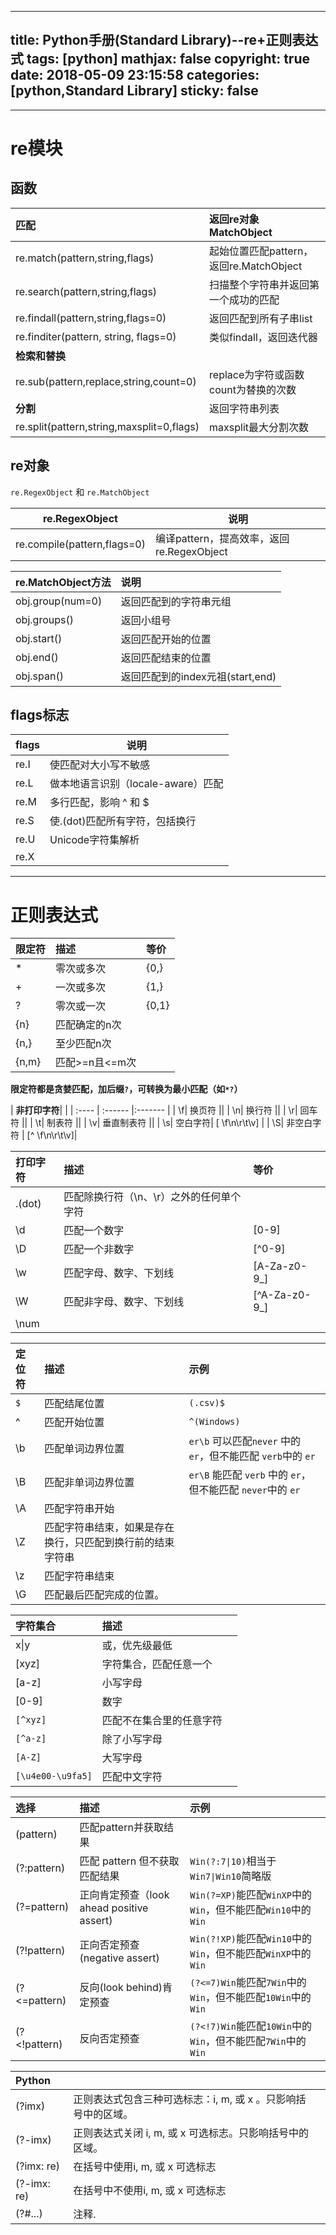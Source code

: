 
---
title: Python手册(Standard Library)--re+正则表达式
tags: [python]
mathjax: false
copyright: true
date: 2018-05-09 23:15:58
categories: [python,Standard Library]
sticky: false
---



----------
<!-- more -->

# re模块

## 函数
| **匹配**| 返回re对象MatchObject |
| :------------- | :------------- |
| re.match(pattern,string,flags)  | 起始位置匹配pattern，返回re.MatchObject  |
| re.search(pattern,string,flags) | 扫描整个字符串并返回第一个成功的匹配  |
| re.findall(pattern,string,flags=0) | 返回匹配到所有子串list |
| re.finditer(pattern, string,  flags=0)| 类似findall，返回迭代器  |
| **检索和替换**||
| re.sub(pattern,replace,string,count=0)| replace为字符或函数<br>count为替换的次数|
| **分割**| 返回字符串列表 |
| re.split(pattern,string,maxsplit=0,flags) | maxsplit最大分割次数|

## re对象
`re.RegexObject` 和 `re.MatchObject`

| re.RegexObject|说明|
| ------------- | ------------- |
| re.compile(pattern,flags=0) | 编译pattern，提高效率，返回re.RegexObject |

| re.MatchObject方法|说明|
| :------------- | :------------- |
| obj.group(num=0) | 返回匹配到的字符串元组|
| obj.groups()  | 返回小组号|
| obj.start()| 返回匹配开始的位置  |
| obj.end()  | 返回匹配结束的位置  |
| obj.span() | 返回匹配到的index元祖(start,end)  |


 ## flags标志
 
| flags |说明|
| ------------- | ------------- |
| re.I | 使匹配对大小写不敏感 |
| re.L | 做本地语言识别（locale-aware）匹配|
| re.M | 多行匹配，影响 ^ 和 $ |
| re.S | 使.(dot)匹配所有字符，包括换行  |
| re.U | Unicode字符集解析  |
| re.X ||


----------


# 正则表达式

| 限定符  | 描述  | 等价|
| :---- | :------ |:------- |
| * | 零次或多次  | {0,} |
| + | 一次或多次  | {1,} |
| ? | 零次或一次  | {0,1}|
| {n}  | 匹配确定的n次||
| {n,} | 至少匹配n次 ||
| {n,m}| 匹配>=n且<=m次||

**限定符都是贪婪匹配，加后缀`?`，可转换为最小匹配（如`*?`）** 

| **非打印字符**|  |
| :---- | :------ |:------- |
| \f| 换页符 ||
| \n| 换行符 ||
| \r| 回车符 ||
| \t| 制表符 ||
| \v| 垂直制表符  ||
| \s| 空白字符| [ \f\n\r\t\v] |
| \S| 非空白字符  | [^ \f\n\r\t\v]|

| **打印字符** | 描述  | 等价|
| :---- | :------ |:------- |
| .(dot)  | 匹配除换行符（\n、\r）之外的任何单个字符||
| \d| 匹配一个数字 | [0-9]|
| \D| 匹配一个非数字| [^0-9]  |
| \w| 匹配字母、数字、下划线  | [A-Za-z0-9_]  |
| \W| 匹配非字母、数字、下划线 | [^A-Za-z0-9_] |
| \num |  ||


| **定位符**  | 描述  | 示例|
| :---- | :------ |:------- |
| `$` | 匹配结尾位置 | `(.csv)$` |
| ^ | 匹配开始位置 | `^(Windows)` |
| \b| 匹配单词边界位置  | `er\b` 可以匹配`never` 中的 `er`，但不能匹配 `verb`中的 `er` |
| \B| 匹配非单词边界位置 | `er\B` 能匹配 `verb` 中的 `er`，但不能匹配 `never`中的 `er` |
| \A| 匹配字符串开始||
| \Z| 匹配字符串结束，如果是存在换行，只匹配到换行前的结束字符串  ||
| \z| 匹配字符串结束||
| \G| 匹配最后匹配完成的位置。 ||

| **字符集合** | 描述  ||
| :---- | :------ |:------- |
| x\|y | 或，优先级最低||
| [xyz]| 字符集合，匹配任意一个  ||
| [a-z]| 小写字母||
| [0-9]| 数字  ||
| `[^xyz] ` | 匹配不在集合里的任意字符 ||
| `[^a-z]`  | 除了小写字母 ||
| `[A-Z]`| 大写字母||
|`[\u4e00-\u9fa5]`|  匹配中文字符

| **选择**| 描述  | 示例|
| :---- | :------ |:------- |
| (pattern)  | 匹配pattern并获取结果  ||
| (?:pattern)| 匹配 pattern 但不获取匹配结果| `Win(?:7\|10)`相当于`Win7\|Win10`简略版  |
| (?=pattern)| 正向肯定预查（look ahead positive assert)| `Win(?=XP)`能匹配`WinXP`中的`Win`，但不能匹配`Win10`中的`Win` |
| (?!pattern)| 正向否定预查(negative assert)  | `Win(?!XP)`能匹配`Win10`中的`Win`，但不能匹配`WinXP`中的`Win`|
| (?<=pattern)  | 反向(look behind)肯定预查| `(?<=7)Win`能匹配`7Win`中的`Win`，但不能匹配`10Win`中的`Win` |
| (?<!pattern)  | 反向否定预查 | `(?<!7)Win`能匹配`10Win`中的`Win`，但不能匹配`7Win`中的`Win` |

| **Python**  |  ||
| :---- | :------ |:------- |
| (?imx)  | 正则表达式包含三种可选标志：i, m, 或 x  。只影响括号中的区域。 ||
| (?-imx) | 正则表达式关闭 i, m, 或  x 可选标志。只影响括号中的区域。||
| (?imx: re) | 在括号中使用i, m, 或 x  可选标志 ||
| (?-imx: re)| 在括号中不使用i, m, 或 x  可选标志||
| (?#...) | 注释. ||




